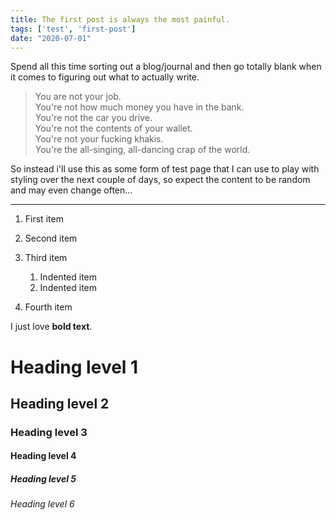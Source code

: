 ```yaml
---
title: The first post is always the most painful.
tags: ['test', 'first-post']
date: "2020-07-01"
---
```


Spend all this time sorting out a blog/journal and then go totally blank when it comes to figuring out what to actually write.

> You are not your job.  
> You're not how much money you have in the bank.  
> You're not the car you drive.  
> You're not the contents of your wallet.  
> You're not your fucking khakis.  
> You're the all-singing, all-dancing crap of the world.  

So instead i'll use this as some form of test page that I can use to play with styling over the next couple of days, so expect the content to be random and may even change often...

***

1. First item
2. Second item
3. Third item
    1. Indented item
    2. Indented item
4. Fourth item 

    <html>
      <head>
      </head>
    </html>

I just love **bold text**.

# Heading level 1
## Heading level 2
### Heading level 3
#### Heading level 4
##### Heading level 5
###### Heading level 6
